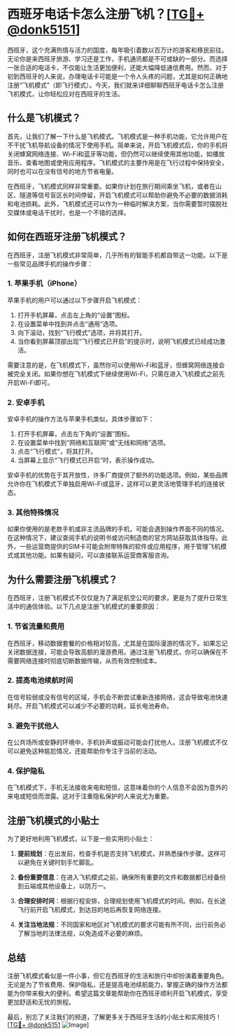 # 西班牙电话卡怎么注册飞机？[[TG💪+ @donk5151](https://t.me/s/donk5151)]

西班牙，这个充满热情与活力的国度，每年吸引着数以百万计的游客和移民前往。无论你是来西班牙旅游、学习还是工作，手机通讯都是不可或缺的一部分。而选择一张合适的电话卡，不仅能让生活更加便利，还能大幅降低通信费用。然而，对于初到西班牙的人来说，办理电话卡可能是一个令人头疼的问题，尤其是如何正确地注册“飞机模式”（即飞行模式）。今天，我们就来详细聊聊西班牙电话卡怎么注册飞机模式，让你轻松应对在西班牙的生活。

## 什么是飞机模式？

首先，让我们了解一下什么是飞机模式。飞机模式是一种手机功能，它允许用户在不干扰飞机导航设备的情况下使用手机。简单来说，开启飞机模式后，你的手机将关闭蜂窝网络连接、Wi-Fi和蓝牙等功能，但仍然可以继续使用其他功能，如播放音乐、查看地图或使用应用程序。飞机模式的主要作用是在飞行过程中保持安全，同时也可以在没有信号的地方节省电量。

在西班牙，飞机模式同样非常重要。如果你计划在旅行期间乘坐飞机，或者在山区、隧道等信号盲区长时间停留，开启飞机模式可以帮助你避免不必要的数据消耗和电池损耗。此外，飞机模式还可以作为一种临时解决方案，当你需要暂时摆脱社交媒体或电话干扰时，也是一个不错的选择。

## 如何在西班牙注册飞机模式？

在西班牙，注册飞机模式非常简单，几乎所有的智能手机都自带这一功能。以下是一些常见品牌手机的操作步骤：

### 1. 苹果手机（iPhone）

苹果手机的用户可以通过以下步骤开启飞机模式：

1. 打开手机屏幕，点击左上角的“设置”图标。
2. 在设置菜单中找到并点击“通用”选项。
3. 向下滚动，找到“飞行模式”选项，并将其打开。
4. 当你看到屏幕顶部出现“飞行模式已开启”的提示时，说明飞机模式已经成功激活。

需要注意的是，在飞机模式下，虽然你可以使用Wi-Fi和蓝牙，但蜂窝网络连接会被完全关闭。如果你想在飞机模式下继续使用Wi-Fi，只需在进入飞机模式之前先开启Wi-Fi即可。

### 2. 安卓手机

安卓手机的操作方法与苹果手机类似，具体步骤如下：

1. 打开手机屏幕，点击左下角的“设置”图标。
2. 在设置菜单中找到“网络和互联网”或“无线和网络”选项。
3. 点击“飞行模式”，将其打开。
4. 当屏幕上显示“飞行模式已开启”时，表示操作成功。

安卓手机的优势在于其开放性，许多厂商提供了额外的功能选项。例如，某些品牌允许你在飞机模式下单独启用Wi-Fi或蓝牙，这样可以更灵活地管理手机的连接状态。

### 3. 其他特殊情况

如果你使用的是老款手机或非主流品牌的手机，可能会遇到操作界面不同的情况。在这种情况下，建议查阅手机的说明书或访问制造商的官方网站获取具体指导。此外，一些运营商提供的SIM卡可能会附带特殊的软件或应用程序，用于管理飞机模式或其他功能。如果有疑问，可以直接联系运营商客服咨询。

## 为什么需要注册飞机模式？

在西班牙，注册飞机模式不仅仅是为了满足航空公司的要求，更是为了提升日常生活中的通信体验。以下几点是注册飞机模式的重要原因：

### 1. 节省流量和费用

在西班牙，移动数据套餐的价格相对较高，尤其是在国际漫游的情况下。如果忘记关闭数据连接，可能会导致高额的漫游费用。通过注册飞机模式，你可以确保在不需要网络连接时彻底切断数据传输，从而有效控制成本。

### 2. 提高电池续航时间

在信号较弱或没有信号的区域，手机会不断尝试重新连接网络，这会导致电池快速耗尽。开启飞机模式可以减少不必要的功耗，延长电池寿命。

### 3. 避免干扰他人

在公共场所或安静的环境中，手机铃声或振动可能会打扰他人。注册飞机模式不仅可以避免这种尴尬情况，还能帮助你专注于当前的活动。

### 4. 保护隐私

在飞机模式下，手机无法接收来电和短信，这意味着你的个人信息不会因为意外的来电或短信而泄露。这对于注重隐私保护的人来说尤为重要。

## 注册飞机模式的小贴士

为了更好地利用飞机模式，以下是一些实用的小贴士：

1. **提前规划**：在出发前，检查手机是否支持飞机模式，并熟悉操作步骤。这样可以避免在关键时刻手忙脚乱。
   
2. **备份重要信息**：在进入飞机模式之前，确保所有重要的文件和数据都已经备份到云端或其他设备上，以防万一。

3. **合理安排时间**：根据行程安排，合理规划使用飞机模式的时间。例如，在长途飞行前开启飞机模式，到达目的地后再恢复网络连接。

4. **关注当地法规**：不同国家和地区对飞机模式的要求可能有所不同，出行前务必了解当地的法律法规，以免造成不必要的麻烦。

## 总结

注册飞机模式看似是一件小事，但它在西班牙的生活和旅行中却扮演着重要角色。无论是为了节省费用、保护隐私，还是提高电池续航能力，掌握正确的操作方法都能为你带来极大的便利。希望这篇文章能帮助你在西班牙顺利开启飞机模式，享受更加舒适和无忧的旅程。

最后，别忘了关注我们的频道，了解更多关于西班牙生活的小贴士和实用技巧！[[TG💪+ @donk5151](https://t.me/s/donk5151) ![Image](https://i.postimg.cc/rwNCRYN7/Snipaste-2025-04-30-17-27-05.png)]